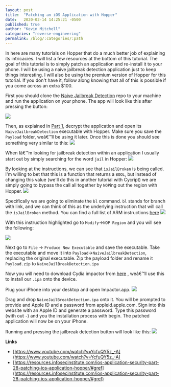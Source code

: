 ```yaml
---
layout: post
title:  "Patching an iOS Application with Hopper"
date:   2020-02-14 14:25:21 -0500
published: true
author: "Kevin Mitchell"
categories: "reverse-engineering"
permalink: /blog/:categories/:path
---
```


In here are many tutorials on Hopper that do a much better job of explaining its intricacies. I will list a few resources at the bottom of this tutorial. The goal of this tutorial is to simply patch an application and re-install it to your phone. I will be using a naive jailbreak detection application just to keep things interesting. I will also be using the premium version of Hopper for this tutorial. If you don't have it, follow along knowing that all of this is possible if you come across an extra $100.

First you should clone the [Naive Jailbreak Detection](https://github.com/klmitchell2/NaiveJailbreakDetection) repo to your machine and run the application on your phone. The app will look like this after pressing the button:

![](https://citadelsh.s3.us-west-2.amazonaws.com/bac98a82-6b1e-513c-9f51-2ef061293905.jpeg)

Then, as explained in [Part  1](https://www.citadel.sh/blog/decrypting-an-ios-appstore-application), decrypt the application and open its `NaiveJailbreakDetection` executable with Hopper. Make sure you save the `Payload` folder, weâ€™ll be using it later. Once this is done you should see something very similar to this:
![](https://citadelsh.s3.us-west-2.amazonaws.com/fb61526d-34e7-52f0-beca-33d1f8e8192f.png)


When Iâ€™m looking for jailbreak detection within an application I usually start out by simply searching for the word `jail` in Hopper: 
![](https://citadelsh.s3.us-west-2.amazonaws.com/fe68d3f6-6fb5-5bc3-9e62-d0fe63efbb3f.png)

By looking at the instructions, we can see that `isJailBroken` is being called. I'm willing to bet that this is a function that returns a `BOOL`, but instead of changing this value (we'll do this in another tutorial with Cycript) we are simply going to bypass the call all together by `NOP`ing out the region with Hopper.
![](https://citadelsh.s3.us-west-2.amazonaws.com/c60fc535-703c-588e-8711-e0cfc9697e34.png)

Specifically we are going to eliminate the `bl` command. `bl` stands for branch with link, and we can think of this as the underlying instruction that will call the `isJailBroken` method. You can find a full list of ARM instructions [here](http://infocenter.arm.com/help/index.jsp?topic=/com.arm.doc.den0024a/ch05s01.html)
![](https://citadelsh.s3.us-west-2.amazonaws.com/c60fc535-703c-588e-8711-e0cfc9697e34.png)

With this instruction highlighted go to `Modify`->`NOP Region` and you will see the following:

![](https://citadelsh.s3.us-west-2.amazonaws.com/f59f2353-f8c4-5b93-a3e5-4462dbc3746c.png)

Next go to `File` -> `Produce New Executable` and save the executable. Take the executable and move it into `Payload`->`NaiveJailbreakDetection`, replacing the original executable. Zip the payload folder and rename it `Payload.zip` to `NaiveJailBreakDetection.ipa` 

Now you will need to download Cydia impactor from [here](http://www.cydiaimpactor.com) , weâ€™ll use this to install our `.ipa` onto the device. 

Plug your iPhone into your desktop and open Impactor.app. 
![](https://citadelsh.s3.us-west-2.amazonaws.com/a49a9191-4005-5793-8a74-314f341f187e.png)

Drag and drop `NaiveJailBreakDetection.ipa` onto it. You will be prompted to provide and Apple ID and a password from appleid.apple.com. Sign into this website with an Apple ID and generate a password. Type this password (with out `-`) and you the installation process with begin. The patched application will now be on your iPhone. 

Running and pressing the jailbreak detection button will look like this: 
![](https://citadelsh.s3.us-west-2.amazonaws.com/921a8034-1db2-521c-83cc-bec8700c168f.jpeg)

**Links**
- [https://www.youtube.com/watch?v=YcfuQY5z_-A](https://www.youtube.com/watch?v=YcfuQY5z_-A)
- [https://resources.infosecinstitute.com/ios-application-security-part-28-patching-ios-application-hopper/#gref](https://resources.infosecinstitute.com/ios-application-security-part-28-patching-ios-application-hopper/#gref)

